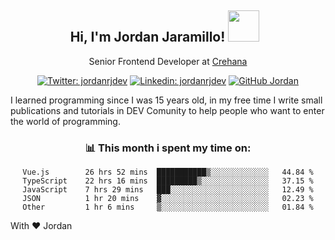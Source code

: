 <div align="center">
<h2 style="margin-right:10px;">Hi, I'm Jordan Jaramillo! <img src="https://media.giphy.com/media/Wj7lNjMNDxSmc/source.gif" width="50" > </h2>

<p>Senior Frontend Developer at <a href="https://www.crehana.com/">Crehana</a></p>

[![Twitter: jordanrjdev](https://img.shields.io/twitter/follow/jordanrjdev?style=social)](https://twitter.com/jordanrjdev)
[![Linkedin: jordanrjdev](https://img.shields.io/badge/-jordanrjdev-blue?style=flat-square&logo=Linkedin&logoColor=white&link=https://www.linkedin.com/in/jordanrjdev/)](https://www.linkedin.com/in/jordanrjdev/)
[![GitHub Jordan](https://img.shields.io/github/followers/jnadroj?label=follow&style=social)](https://github.com/jnadroj)

</div>
I learned programming since I was 15 years old, in my free time I write small publications and tutorials in DEV Comunity to help people who want to enter the world of programming.

<div align="center">

### 📊 **This month i spent my time on:**

<!--START_SECTION:waka-->

```text
Vue.js        26 hrs 52 mins  ███████████▒░░░░░░░░░░░░░   44.84 %
TypeScript    22 hrs 16 mins  █████████▒░░░░░░░░░░░░░░░   37.15 %
JavaScript    7 hrs 29 mins   ███░░░░░░░░░░░░░░░░░░░░░░   12.49 %
JSON          1 hr 20 mins    ▓░░░░░░░░░░░░░░░░░░░░░░░░   02.23 %
Other         1 hr 6 mins     ▒░░░░░░░░░░░░░░░░░░░░░░░░   01.84 %
```

<!--END_SECTION:waka-->

</div>

With ❤️ Jordan
